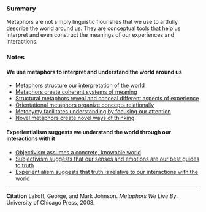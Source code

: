 ### Summary

Metaphors are not simply linguistic flourishes that we use to artfully describe the world around us. They are conceptual tools that help us interpret and even construct the meanings of our experiences and interactions.

### Notes

#### We use metaphors to interpret and understand the world around us

-   [Metaphors structure our interpretation of the world](https://publish.obsidian.md/mobydiction/notes/Metaphors+structure+our+interpretation+of+the+world)
-   [Metaphors create coherent systems of meaning](https://publish.obsidian.md/mobydiction/notes/Metaphors+create+coherent+systems+of+meaning)
-   [Structural metaphors reveal and conceal different aspects of experience](https://publish.obsidian.md/mobydiction/notes/Structural+metaphors+reveal+and+conceal+different+aspects+of+experience)
-   [Orientational metaphors organize concepts relationally](https://publish.obsidian.md/mobydiction/notes/Orientational+metaphors+organize+concepts+relationally)
-   [Metonymy facilitates understanding by focusing our attention](https://publish.obsidian.md/mobydiction/notes/Metonymy+facilitates+understanding+by+focusing+our+attention)
-   [Novel metaphors create novel ways of thinking](https://publish.obsidian.md/mobydiction/notes/Novel+metaphors+create+novel+ways+of+thinking)

#### Experientialism suggests we understand the world through our interactions with it

-   [Objectivism assumes a concrete, knowable world](https://publish.obsidian.md/mobydiction/notes/Objectivism+assumes+a+concrete%2C+knowable+world)
-   [Subjectivism suggests that our senses and emotions are our best guides to truth](https://publish.obsidian.md/mobydiction/notes/Subjectivism+suggests+that+our+senses+and+emotions+are+our+best+guides+to+truth)
-   [Experientialism suggests that truth is relative to our interactions with the world](https://publish.obsidian.md/mobydiction/notes/Experientialism+suggests+that+truth+is+relative+to+our+interactions+with+the+world)

---

**Citation**
Lakoff, George, and Mark Johnson. _Metaphors We Live By_. University of Chicago Press, 2008.